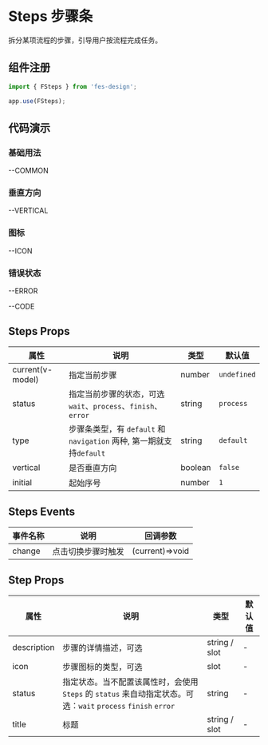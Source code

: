 # Steps 步骤条

拆分某项流程的步骤，引导用户按流程完成任务。

## 组件注册

```js
import { FSteps } from 'fes-design';

app.use(FSteps);
```

## 代码演示

### 基础用法

--COMMON

### 垂直方向

--VERTICAL

### 图标

--ICON

### 错误状态

--ERROR

--CODE


## Steps Props

| 属性             | 说明                                                                 | 类型    | 默认值      |
| ---------------- | -------------------------------------------------------------------- | ------- | ----------- |
| current(v-model) | 指定当前步骤                                                         | number  | `undefined` |
| status           | 指定当前步骤的状态，可选 `wait`、`process`、`finish`、`error`        | string  | `process`   |
| type             | 步骤条类型，有 `default` 和 `navigation` 两种, 第一期就支持`default` | string  | `default`   |
| vertical         | 是否垂直方向                                                         | boolean | `false`     |
| initial          | 起始序号                                                             | number  | `1`         |

## Steps Events

| 事件名称 | 说明               | 回调参数        |
| -------- | ------------------ | --------------- |
| change   | 点击切换步骤时触发 | (current)=>void |

## Step Props

| 属性        | 说明                                                                                                           | 类型          | 默认值 |
| ----------- | -------------------------------------------------------------------------------------------------------------- | ------------- | ------ |
| description | 步骤的详情描述，可选                                                                                           | string / slot | -      |
| icon        | 步骤图标的类型，可选                                                                                           | slot          | -      |
| status      | 指定状态。当不配置该属性时，会使用 `Steps` 的 `status` 来自动指定状态。可选：`wait` `process` `finish` `error` | string        | -      |
| title       | 标题                                                                                                           | string / slot | -      |
